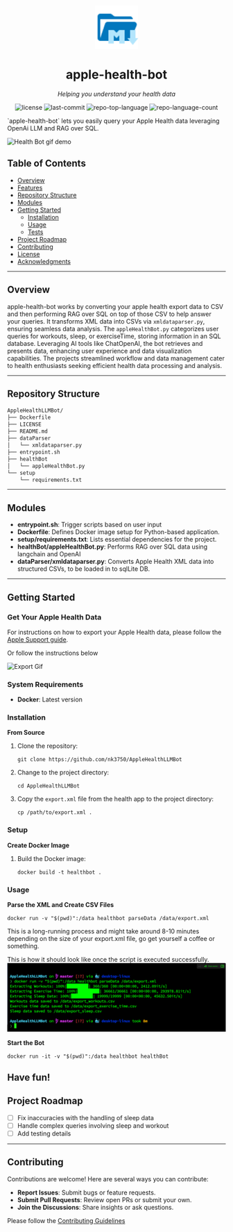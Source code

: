 
<p align="center">
  <img src="https://raw.githubusercontent.com/PKief/vscode-material-icon-theme/ec559a9f6bfd399b82bb44393651661b08aaf7ba/icons/folder-markdown-open.svg" width="100" alt="project-logo">
</p>

<h1 align="center">apple-health-bot</h1>

<p align="center">
    <em>Helping you understand your health data</em>
</p>

<p align="center">
    <img src="https://img.shields.io/github/license/nk3750/AppleHealthLLMBot?style=default&logo=opensourceinitiative&logoColor=white&color=0080ff" alt="license">
    <img src="https://img.shields.io/github/last-commit/nk3750/AppleHealthLLMBot?style=default&logo=git&logoColor=white&color=0080ff" alt="last-commit">
    <img src="https://img.shields.io/github/languages/top/nk3750/AppleHealthLLMBot?style=default&color=0080ff" alt="repo-top-language">
    <img src="https://img.shields.io/github/languages/count/nk3750/AppleHealthLLMBot?style=default&color=0080ff" alt="repo-language-count">
</p>
`apple-health-bot` lets you easily query your Apple Health data leveraging OpenAi LLM and RAG over SQL. 

![Health Bot gif demo](img/demo.gif)
## Table of Contents

- [Overview](#overview)
- [Features](#features)
- [Repository Structure](#repository-structure)
- [Modules](#modules)
- [Getting Started](#getting-started)
  - [Installation](#installation)
  - [Usage](#usage)
  - [Tests](#tests)
- [Project Roadmap](#project-roadmap)
- [Contributing](#contributing)
- [License](#license)
- [Acknowledgments](#acknowledgments)

---

## Overview

apple-health-bot works by converting your apple health export data to CSV and then performing RAG over SQL on top of those CSV to help answer your queries. It transforms XML data into CSVs via `xmldataparser.py`, ensuring seamless data analysis. The `appleHealthBot.py` categorizes user queries for workouts, sleep, or exerciseTime, storing information in an SQL database. Leveraging AI tools like ChatOpenAI, the bot retrieves and presents data, enhancing user experience and data visualization capabilities. The projects streamlined workflow and data management cater to health enthusiasts seeking efficient health data processing and analysis.

---

## Repository Structure

```
AppleHealthLLMBot/
├── Dockerfile
├── LICENSE
├── README.md
├── dataParser
│   └── xmldataparser.py
├── entrypoint.sh
├── healthBot
│   └── appleHealthBot.py
└── setup
    └── requirements.txt
```

---

## Modules

- **entrypoint.sh**: Trigger scripts based on user input
- **Dockerfile**: Defines Docker image setup for Python-based application.
- **setup/requirements.txt**: Lists essential dependencies for the project.
- **healthBot/appleHealthBot.py**: Performs RAG over SQL data using langchain and OpenAI
- **dataParser/xmldataparser.py**: Converts Apple Health XML data into structured CSVs, to be loaded in to sqlLite DB.

---

## Getting Started

### Get Your Apple Health Data

For instructions on how to export your Apple Health data, please follow the [Apple Support guide](https://support.apple.com/guide/iphone/share-your-health-data-iph5ede58c3d/ios).

Or follow the instructions below

![Export Gif](img/export.gif)

### System Requirements

- **Docker**: Latest version

### Installation

**From Source**

1. Clone the repository:
   ```
   git clone https://github.com/nk3750/AppleHealthLLMBot
   ```
2. Change to the project directory:
   ```
   cd AppleHealthLLMBot
   ```
3. Copy the `export.xml` file from the health app to the project directory:
   ```
   cp /path/to/export.xml .
   ```

### Setup

**Create Docker Image**

1. Build the Docker image:
   ```
   docker build -t healthbot .
   ```

### Usage

**Parse the XML and Create CSV Files**

```
docker run -v "$(pwd)":/data healthbot parseData /data/export.xml
```
This is a long-running process and might take around 8-10 minutes depending on the size of your export.xml file, go get yourself a coffee or something. 

This is how it should look like once the script is executed successfully.
![Parse](img/parse.png)

**Start the Bot**

```
docker run -it -v "$(pwd)":/data healthbot healthBot
```
Have fun!
---

## Project Roadmap

- [ ] Fix inaccuracies with the handling of sleep data
- [ ] Handle complex queries involving sleep and workout
- [ ] Add testing details

---

## Contributing

Contributions are welcome! Here are several ways you can contribute:

- **Report Issues**: Submit bugs or feature requests.
- **Submit Pull Requests**: Review open PRs or submit your own.
- **Join the Discussions**: Share insights or ask questions.

Please follow the [Contributing Guidelines](https://github.com/nk3750/AppleHealthLLMBot)
```

